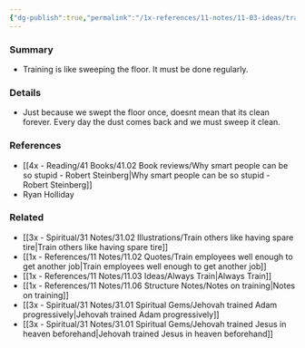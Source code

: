 ```yaml
---
{"dg-publish":true,"permalink":"/1x-references/11-notes/11-03-ideas/training-is-like-sweeping-the-floor-it-must-be-done-regularly/","title":"Training is like sweeping the floor. It must be done regularly.","created":"2024-02-14T20:18:21.833+03:00","updated":"2024-02-14T20:18:21.833+03:00"}
---
```



### Summary
- Training is like sweeping the floor. It must be done regularly.

### Details
- Just because we swept the floor once, doesnt mean that its clean forever. Every day the dust comes back and we must sweep it clean.

### References
- [[4x - Reading/41 Books/41.02 Book reviews/Why smart people can be so stupid - Robert Steinberg\|Why smart people can be so stupid - Robert Steinberg]]
- Ryan Holliday

### Related
- [[3x - Spiritual/31 Notes/31.02 Illustrations/Train others like having spare tire\|Train others like having spare tire]]
- [[1x - References/11 Notes/11.02 Quotes/Train employees well enough to get another job\|Train employees well enough to get another job]]
- [[1x - References/11 Notes/11.03 Ideas/Always Train\|Always Train]]
- [[1x - References/11 Notes/11.06 Structure Notes/Notes on training\|Notes on training]]
- [[3x - Spiritual/31 Notes/31.01 Spiritual Gems/Jehovah trained Adam progressively\|Jehovah trained Adam progressively]]
- [[3x - Spiritual/31 Notes/31.01 Spiritual Gems/Jehovah trained Jesus in heaven beforehand\|Jehovah trained Jesus in heaven beforehand]]

